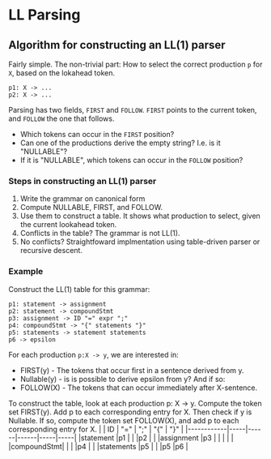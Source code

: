 # LL Parsing

## Algorithm for constructing an LL(1) parser
Fairly simple. The non-trivial part:
How to select the correct production `p` for `X`, based on the lokahead token.
```
p1: X -> ...
p2: X -> ...
```
Parsing has two fields, `FIRST` and `FOLLOW`. `FIRST` points to the current token, and `FOLLOW` the one that follows.
+ Which tokens can occur in the `FIRST` position?
+ Can one of the productions derive the empty string? I.e. is it "NULLABLE"?
+ If it is "NULLABLE", which tokens can occur in the `FOLLOW` position?


### Steps in constructing an LL(1) parser
1. Write the grammar on canonical form
2. Compute NULLABLE, FIRST, and FOLLOW.
3. Use them to construct a table. It shows what production to select, given the current lookahead token.
4. Conflicts in the table? The grammar is not LL(1).
5. No conflicts? Straightfoward implmentation using table-driven parser or recursive descent.


### Example
Construct the LL(1) table for this grammar:
```
p1: statement -> assignment
p2: statement -> compoundStmt
p3: assignment -> ID "=" expr ";"
p4: compoundStmt -> "{" statements "}"
p5: statements -> statement statements
p6 -> epsilon
```
For each production `p:X -> y`, we are interested in:
+ FIRST(y) - The tokens that occur first in a sentence derived from y.
+ Nullable(y) - is is possible to derive epsilon from y? And if so:
+ FOLLOW(X) - The tokens that can occur immediately after X-sentence.

To construct the table, look at each production p: X -> y.
Compute the token set FIRST(y). Add p to each corresponding entry for X.
Then check if y is Nullable. If so, compute the token set FOLLOW(X), and add p to each corresponding entry for X.
|            | ID  | "="  |  ";" | "{" | "}" |
|------------|-----|------|------|-----|-----|
|statement   |p1   |      |      |p2   |     |
|assignment  |p3   |      |      |     |     |
|compoundStmt|     |      |      |p4   |     |
|statements  |p5   |      |      |p5   |p6   |
